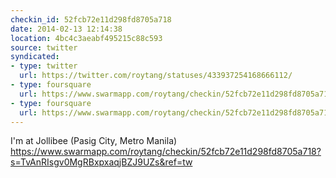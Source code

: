 ```yaml
---
checkin_id: 52fcb72e11d298fd8705a718
date: 2014-02-13 12:14:38
location: 4bc4c3aeabf495215c88c593
source: twitter
syndicated:
- type: twitter
  url: https://twitter.com/roytang/statuses/433937254168666112/
- type: foursquare
  url: https://www.swarmapp.com/roytang/checkin/52fcb72e11d298fd8705a718?s=TvAnRIsgv0MgRBxpxaqjBZJ9UZs&ref=tw
- type: foursquare
  url: https://www.swarmapp.com/roytang/checkin/52fcb72e11d298fd8705a718?s=TvAnRIsgv0MgRBxpxaqjBZJ9UZs&ref=tw
---
```


I'm at Jollibee (Pasig City, Metro Manila) https://www.swarmapp.com/roytang/checkin/52fcb72e11d298fd8705a718?s=TvAnRIsgv0MgRBxpxaqjBZJ9UZs&ref=tw
